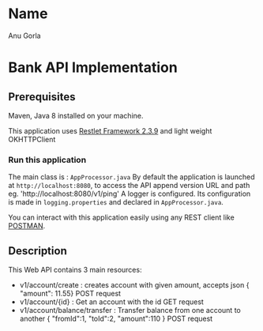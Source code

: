 # Name
Anu Gorla

# Bank API Implementation 

## Prerequisites

Maven, Java 8 installed on your machine.  

This application uses [Restlet Framework 2.3.9](http://restlet.com/download/current) and light weight OKHTTPClient


### Run this application

The main class is : `AppProcessor.java`
By default the application is launched at `http://localhost:8080`, to access the API append version URL and path eg. 'http://localhost:8080/v1/ping' 
A logger is configured. Its configuration is made in `logging.properties` and declared in `AppProcessor.java`.

You can interact with this application easily using any REST client like [POSTMAN](http://www.getpostman.com/).

## Description

This Web API contains 3 main resources:
* v1/account/create : creates account with given amount, accepts json { "amount": 11.55} POST request
* v1/account/{id} : Get an account with the id GET request
* v1/account/balance/transfer : Transfer balance from one account to another
 {
 	"fromId":1,
 	"toId":2,
 	"amount":110
 } POST request
